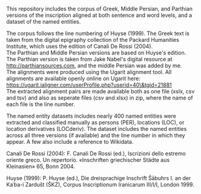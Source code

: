 
  
This repository includes the corpus of Greek, Middle Persian, and Parthian versions of the inscription aligned at both sentence and word levels, and a dataset of the named entities. 

The corpus follows the line numbering of Huyse (1999). The Greek text is taken from the digital epigraphy collection of the Packard Humanities Institute, which uses the edition of Canali De Rossi (2004).  
The Parthian and Middle Persian versions are based on Huyse's edition. The Parthian version is taken from Jake Nabel's digital resource at http://parthiansources.com, and the middle Persian was added by me.  
The alignments were produced using the Ugarit alignment tool. All alignments are available openly online on Ugarit here: https://ugarit.ialigner.com/userProfile.php?userid=40\&tgid=21881  
The extracted alignment pairs are made available both as one file (xslx, csv and tsv) and also as seperate files (csv and xlsx) in zip, where the name of each file is the line number.

The named entity datasets includes nearly 400 named entities were extracted and classified manually as persons (PER), locations (LOC), or location derivatives (LOCderiv). The dataset includes the named entities across all three versions (if available) and the line number in which they appear. A few also include a reference to Wikidata.

Canali De Rossi (2004): F. Canali De Rossi (ed.), Iscrizioni dello estremo oriente greco. Un repertorio. «Inschriften griechischer Städte aus Kleinasien» 65, Bonn 2004\.

Huyse (1999): P. Huyse (ed.), Die dreisprachige Inschrift Šābuhrs I. an der Kaʿba-i Zardušt (ŠKZ), Corpus Inscriptionum Iranicarum III/I/I, London 1999\.
